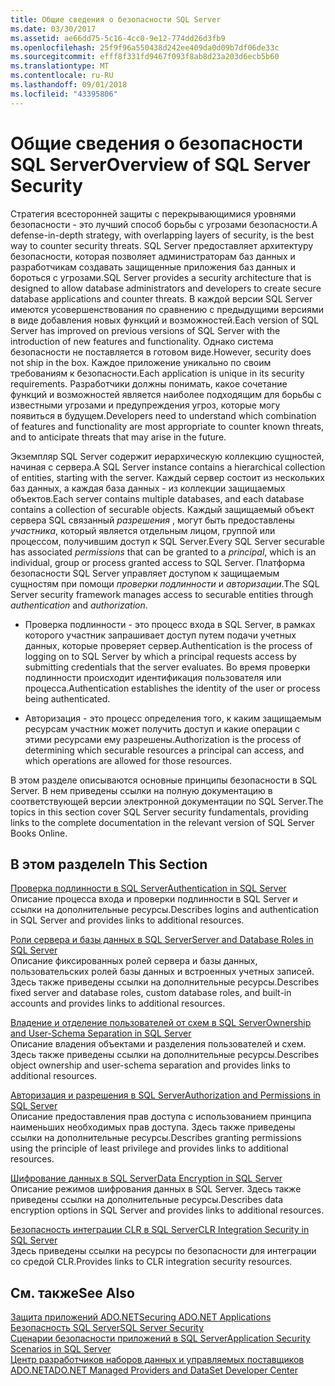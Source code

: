 ```yaml
---
title: Общие сведения о безопасности SQL Server
ms.date: 03/30/2017
ms.assetid: ae66dd75-5c16-4cc0-9e12-774dd26d3fb9
ms.openlocfilehash: 25f9f96a550438d242ee409da0d09b7df06de33c
ms.sourcegitcommit: efff8f331fd9467f093f8ab8d23a203d6ecb5b60
ms.translationtype: MT
ms.contentlocale: ru-RU
ms.lasthandoff: 09/01/2018
ms.locfileid: "43395806"
---
```

# <a name="overview-of-sql-server-security"></a><span data-ttu-id="0648c-102">Общие сведения о безопасности SQL Server</span><span class="sxs-lookup"><span data-stu-id="0648c-102">Overview of SQL Server Security</span></span>
<span data-ttu-id="0648c-103">Стратегия всесторонней защиты с перекрывающимися уровнями безопасности - это лучший способ борьбы с угрозами безопасности.</span><span class="sxs-lookup"><span data-stu-id="0648c-103">A defense-in-depth strategy, with overlapping layers of security, is the best way to counter security threats.</span></span> <span data-ttu-id="0648c-104">SQL Server предоставляет архитектуру безопасности, которая позволяет администраторам баз данных и разработчикам создавать защищенные приложения баз данных и бороться с угрозами.</span><span class="sxs-lookup"><span data-stu-id="0648c-104">SQL Server provides a security architecture that is designed to allow database administrators and developers to create secure database applications and counter threats.</span></span> <span data-ttu-id="0648c-105">В каждой версии SQL Server имеются усовершенствования по сравнению с предыдущими версиями в виде добавления новых функций и возможностей.</span><span class="sxs-lookup"><span data-stu-id="0648c-105">Each version of SQL Server has improved on previous versions of SQL Server with the introduction of new features and functionality.</span></span> <span data-ttu-id="0648c-106">Однако система безопасности не поставляется в готовом виде.</span><span class="sxs-lookup"><span data-stu-id="0648c-106">However, security does not ship in the box.</span></span> <span data-ttu-id="0648c-107">Каждое приложение уникально по своим требованиям к безопасности.</span><span class="sxs-lookup"><span data-stu-id="0648c-107">Each application is unique in its security requirements.</span></span> <span data-ttu-id="0648c-108">Разработчики должны понимать, какое сочетание функций и возможностей является наиболее подходящим для борьбы с известными угрозами и предупреждения угроз, которые могу появиться в будущем.</span><span class="sxs-lookup"><span data-stu-id="0648c-108">Developers need to understand which combination of features and functionality are most appropriate to counter known threats, and to anticipate threats that may arise in the future.</span></span>  
  
 <span data-ttu-id="0648c-109">Экземпляр SQL Server содержит иерархическую коллекцию сущностей, начиная с сервера.</span><span class="sxs-lookup"><span data-stu-id="0648c-109">A SQL Server instance contains a hierarchical collection of entities, starting with the server.</span></span> <span data-ttu-id="0648c-110">Каждый сервер состоит из нескольких баз данных, а каждая база данных - из коллекции защищаемых объектов.</span><span class="sxs-lookup"><span data-stu-id="0648c-110">Each server contains multiple databases, and each database contains a collection of securable objects.</span></span> <span data-ttu-id="0648c-111">Каждый защищаемый объект сервера SQL связанный *разрешения* , могут быть предоставлены *участника*, который является отдельным лицом, группой или процессом, получившим доступ к SQL Server.</span><span class="sxs-lookup"><span data-stu-id="0648c-111">Every SQL Server securable has associated *permissions* that can be granted to a *principal*, which is an individual, group or process granted access to SQL Server.</span></span> <span data-ttu-id="0648c-112">Платформа безопасности SQL Server управляет доступом к защищаемым сущностям при помощи *проверки подлинности* и *авторизации*.</span><span class="sxs-lookup"><span data-stu-id="0648c-112">The SQL Server security framework manages access to securable entities through *authentication* and *authorization*.</span></span>  
  
-   <span data-ttu-id="0648c-113">Проверка подлинности - это процесс входа в SQL Server, в рамках которого участник запрашивает доступ путем подачи учетных данных, которые проверяет сервер.</span><span class="sxs-lookup"><span data-stu-id="0648c-113">Authentication is the process of logging on to SQL Server by which a principal requests access by submitting credentials that the server evaluates.</span></span> <span data-ttu-id="0648c-114">Во время проверки подлинности происходит идентификация пользователя или процесса.</span><span class="sxs-lookup"><span data-stu-id="0648c-114">Authentication establishes the identity of the user or process being authenticated.</span></span>  
  
-   <span data-ttu-id="0648c-115">Авторизация - это процесс определения того, к каким защищаемым ресурсам участник может получить доступ и какие операции с этими ресурсами ему разрешены.</span><span class="sxs-lookup"><span data-stu-id="0648c-115">Authorization is the process of determining which securable resources a principal can access, and which operations are allowed for those resources.</span></span>  
  
 <span data-ttu-id="0648c-116">В этом разделе описываются основные принципы безопасности в SQL Server. В нем приведены ссылки на полную документацию в соответствующей версии электронной документации по SQL Server.</span><span class="sxs-lookup"><span data-stu-id="0648c-116">The topics in this section cover SQL Server security fundamentals, providing links to the complete documentation in the relevant version of SQL Server Books Online.</span></span>  
  
## <a name="in-this-section"></a><span data-ttu-id="0648c-117">В этом разделе</span><span class="sxs-lookup"><span data-stu-id="0648c-117">In This Section</span></span>  
 [<span data-ttu-id="0648c-118">Проверка подлинности в SQL Server</span><span class="sxs-lookup"><span data-stu-id="0648c-118">Authentication in SQL Server</span></span>](../../../../../docs/framework/data/adonet/sql/authentication-in-sql-server.md)  
 <span data-ttu-id="0648c-119">Описание процесса входа и проверки подлинности в SQL Server и ссылки на дополнительные ресурсы.</span><span class="sxs-lookup"><span data-stu-id="0648c-119">Describes logins and authentication in SQL Server and provides links to additional resources.</span></span>  
  
 [<span data-ttu-id="0648c-120">Роли сервера и базы данных в SQL Server</span><span class="sxs-lookup"><span data-stu-id="0648c-120">Server and Database Roles in SQL Server</span></span>](../../../../../docs/framework/data/adonet/sql/server-and-database-roles-in-sql-server.md)  
 <span data-ttu-id="0648c-121">Описание фиксированных ролей сервера и базы данных, пользовательских ролей базы данных и встроенных учетных записей. Здесь также приведены ссылки на дополнительные ресурсы.</span><span class="sxs-lookup"><span data-stu-id="0648c-121">Describes fixed server and database roles, custom database roles, and built-in accounts and provides links to additional resources.</span></span>  
  
 [<span data-ttu-id="0648c-122">Владение и отделение пользователей от схем в SQL Server</span><span class="sxs-lookup"><span data-stu-id="0648c-122">Ownership and User-Schema Separation in SQL Server</span></span>](../../../../../docs/framework/data/adonet/sql/ownership-and-user-schema-separation-in-sql-server.md)  
 <span data-ttu-id="0648c-123">Описание владения объектами и разделения пользователей и схем. Здесь также приведены ссылки на дополнительные ресурсы.</span><span class="sxs-lookup"><span data-stu-id="0648c-123">Describes object ownership and  user-schema separation and provides links to additional resources.</span></span>  
  
 [<span data-ttu-id="0648c-124">Авторизация и разрешения в SQL Server</span><span class="sxs-lookup"><span data-stu-id="0648c-124">Authorization and Permissions in SQL Server</span></span>](../../../../../docs/framework/data/adonet/sql/authorization-and-permissions-in-sql-server.md)  
 <span data-ttu-id="0648c-125">Описание предоставления прав доступа с использованием принципа наименьших необходимых прав доступа. Здесь также приведены ссылки на дополнительные ресурсы.</span><span class="sxs-lookup"><span data-stu-id="0648c-125">Describes granting permissions using the principle of least privilege and provides links to additional resources.</span></span>  
  
 [<span data-ttu-id="0648c-126">Шифрование данных в SQL Server</span><span class="sxs-lookup"><span data-stu-id="0648c-126">Data Encryption in SQL Server</span></span>](../../../../../docs/framework/data/adonet/sql/data-encryption-in-sql-server.md)  
 <span data-ttu-id="0648c-127">Описание режимов шифрования данных в SQL Server. Здесь также приведены ссылки на дополнительные ресурсы.</span><span class="sxs-lookup"><span data-stu-id="0648c-127">Describes data encryption options in SQL Server and provides links to additional resources.</span></span>  
  
 [<span data-ttu-id="0648c-128">Безопасность интеграции CLR в SQL Server</span><span class="sxs-lookup"><span data-stu-id="0648c-128">CLR Integration Security in SQL Server</span></span>](../../../../../docs/framework/data/adonet/sql/clr-integration-security-in-sql-server.md)  
 <span data-ttu-id="0648c-129">Здесь приведены ссылки на ресурсы по безопасности для интеграции со средой CLR.</span><span class="sxs-lookup"><span data-stu-id="0648c-129">Provides links to CLR integration security resources.</span></span>  
  
## <a name="see-also"></a><span data-ttu-id="0648c-130">См. также</span><span class="sxs-lookup"><span data-stu-id="0648c-130">See Also</span></span>  
 [<span data-ttu-id="0648c-131">Защита приложений ADO.NET</span><span class="sxs-lookup"><span data-stu-id="0648c-131">Securing ADO.NET Applications</span></span>](../../../../../docs/framework/data/adonet/securing-ado-net-applications.md)  
 [<span data-ttu-id="0648c-132">Безопасность SQL Server</span><span class="sxs-lookup"><span data-stu-id="0648c-132">SQL Server Security</span></span>](../../../../../docs/framework/data/adonet/sql/sql-server-security.md)  
 [<span data-ttu-id="0648c-133">Сценарии безопасности приложений в SQL Server</span><span class="sxs-lookup"><span data-stu-id="0648c-133">Application Security Scenarios in SQL Server</span></span>](../../../../../docs/framework/data/adonet/sql/application-security-scenarios-in-sql-server.md)  
 [<span data-ttu-id="0648c-134">Центр разработчиков наборов данных и управляемых поставщиков ADO.NET</span><span class="sxs-lookup"><span data-stu-id="0648c-134">ADO.NET Managed Providers and DataSet Developer Center</span></span>](https://go.microsoft.com/fwlink/?LinkId=217917)

